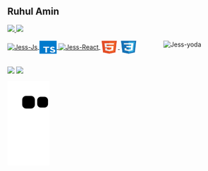 ## Ruhul Amin
 <div>
  <a href="https://github.com/Ruhulcse">
  <img height="180em" src="https://github-readme-stats.vercel.app/api?username=ruhulcse&show_icons=true&theme=dracula&include_all_commits=true&count_private=true"/>
  <img height="180em" src="https://github-readme-stats.vercel.app/api/top-langs/?username=ruhulcse&layout=compact&langs_count=7&theme=dracula"/>
</div>
<div style="display: inline_block"><br>
  <img align="center" alt="Jess-Js" height="50" width="50" src="https://img.icons8.com/color/144/000000/javascript--v2.png">
  <img align="center" alt="Jess-Ts" height="30" width="40" src="https://raw.githubusercontent.com/devicons/devicon/master/icons/typescript/typescript-plain.svg">
  <img align="center" alt="Jess-React" height="30" width="40" src="https://icongr.am/devicon/angularjs-original.svg?size=128&color=currentColor">
  <img align="center" alt="Jess-HTML" height="30" width="40" src="https://raw.githubusercontent.com/devicons/devicon/master/icons/html5/html5-original.svg">
  <img align="center" alt="Jess-CSS" height="30" width="40" src="https://raw.githubusercontent.com/devicons/devicon/master/icons/css3/css3-original.svg">
  <img align="right" alt="Jess-yoda" width="150" height="100" src="https://media.giphy.com/media/akbme2WYZCNLW/giphy.gif">
</div>
  
  ##
 
<div> 
  <a href="https://www.instagram.com//" target="_blank"><img src="https://img.shields.io/badge/-Instagram-%23E4405F?style=for-the-badge&logo=instagram&logoColor=white" target="_blank"></a>
  <a href="https://www.linkedin.com/in/jessyca-rozeene/" target="_blank"><img src="https://img.shields.io/badge/-LinkedIn-%230077B5?style=for-the-badge&logo=linkedin&logoColor=white" target="_blank"></a> 
 
  ![Snake animation](https://github.com/rafaballerini/rafaballerini/blob/output/github-contribution-grid-snake.svg)
 
</div>

